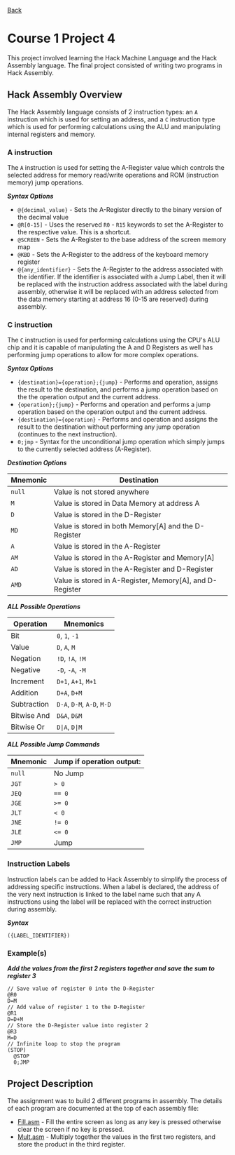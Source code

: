 [Back](../README.md)

# Course 1 Project 4

This project involved learning the Hack Machine Language and the Hack Assembly language. The final project consisted of writing two programs in Hack Assembly.

## Hack Assembly Overview

The Hack Assembly language consists of 2 instruction types: an `A` instruction which is used for setting an address, and a `C` instruction type which is used for performing calculations using the ALU and manipulating internal registers and memory.

### A instruction

The `A` instruction is used for setting the A-Register value which controls the selected address for memory read/write operations and ROM (instruction memory) jump operations.

**_Syntax Options_**

- `@{decimal_value}` - Sets the A-Register directly to the binary version of the decimal value
- `@R[0-15]` - Uses the reserved `R0` - `R15` keywords to set the A-Register to the respective value. This is a shortcut.
- `@SCREEN` - Sets the A-Register to the base address of the screen memory map
- `@KBD` - Sets the A-Register to the address of the keyboard memory register
- `@{any_identifier}` - Sets the A-Register to the address associated with the identifier. If the identifier is associated with a Jump Label, then it will be replaced with the instruction address associated with the label during assembly, otherwise it will be replaced with an address selected from the data memory starting at address 16 (0-15 are reserved) during assembly.

### C instruction

The `C` instruction is used for performing calculations using the CPU's ALU chip and it is capable of manipulating the A and D Registers as well has performing jump operations to allow for more complex operations.

**_Syntax Options_**

- `{destination}={operation};{jump}` - Performs and operation, assigns the result to the destination, and performs a jump operation based on the the operation output and the current address.
- `{operation};{jump}` - Performs and operation and performs a jump operation based on the operation output and the current address.
- `{destination}={operation}` - Performs and operation and assigns the result to the destination without performing any jump operation (continues to the next instruction).
- `0;jmp` - Syntax for the unconditional jump operation which simply jumps to the currently selected address (A-Register).

**_Destination Options_**

| Mnemonic | Destination                                                |
| -------- | ---------------------------------------------------------- |
| `null`   | Value is not stored anywhere                               |
| `M`      | Value is stored in Data Memory at address A                |
| `D`      | Value is stored in the D-Register                          |
| `MD`     | Value is stored in both Memory\[A\] and the D-Register     |
| `A`      | Value is stored in the A-Register                          |
| `AM`     | Value is stored in the A-Register and Memory\[A\]          |
| `AD`     | Value is stored in the A-Register and D-Register           |
| `AMD`    | Value is stored in A-Register, Memory\[A\], and D-Register |

**_ALL Possible Operations_**

| Operation   | Mnemonics                  |
| ----------- | -------------------------- |
| Bit         | `0`, `1`, `-1`             |
| Value       | `D`, `A`, `M`              |
| Negation    | `!D`, `!A`, `!M`           |
| Negative    | `-D`, `-A`, `-M`           |
| Increment   | `D+1`, `A+1`, `M+1`        |
| Addition    | `D+A`, `D+M`               |
| Subtraction | `D-A`, `D-M`, `A-D`, `M-D` |
| Bitwise And | `D&A`, `D&M`               |
| Bitwise Or  | `D\|A`, `D\|M`             |

**_ALL Possible Jump Commands_**

| Mnemonic | Jump if operation output: |
| -------- | ------------------------- |
| `null`   | No Jump                   |
| `JGT`    | `> 0`                     |
| `JEQ`    | `== 0`                    |
| `JGE`    | `>= 0`                    |
| `JLT`    | `< 0`                     |
| `JNE`    | `!= 0`                    |
| `JLE`    | `<= 0`                    |
| `JMP`    | Jump                      |

### Instruction Labels

Instruction labels can be added to Hack Assembly to simplify the process of addressing specific instructions. When a label is declared, the address of the very next instruction is linked to the label name such that any A instructions using the label will be replaced with the correct instruction during assembly.

**_Syntax_**

```
({LABEL_IDENTIFIER})
```

### Example(s)

**_Add the values from the first 2 registers together and save the sum to register 3_**

```
// Save value of register 0 into the D-Register
@R0
D=M
// Add value of register 1 to the D-Register
@R1
D=D+M
// Store the D-Register value into register 2
@R3
M=D
// Infinite loop to stop the program
(STOP)
  @STOP
  0;JMP
```

## Project Description

The assignment was to build 2 different programs in assembly. The details of each program are documented at the top of each assembly file:

- [Fill.asm](./Fill.asm) - Fill the entire screen as long as any key is pressed otherwise clear the screen if no key is pressed.
- [Mult.asm](./Mult.asm) - Multiply together the values in the first two registers, and store the product in the third register.